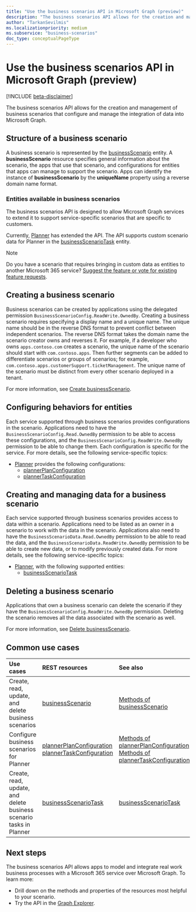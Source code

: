 ```yaml
---
title: "Use the business scenarios API in Microsoft Graph (preview)"
description: "The business scenarios API allows for the creation and management of business scenarios that configure and manage the integration of data into Microsoft Graph."
author: "TarkanSevilmis"
ms.localizationpriority: medium
ms.subservice: "business-scenarios"
doc_type: conceptualPageType
---
```


# Use the business scenarios API in Microsoft Graph (preview)

[!INCLUDE [beta-disclaimer](../../includes/beta-disclaimer.md)]

The business scenarios API allows for the creation and management of business scenarios that configure and manage the integration of data into Microsoft Graph.

## Structure of a business scenario

A business scenario is represented by the [businessScenario](businessscenario.md) entity. A **businessScenario** resource specifies general information about the scenario, the apps that use that scenario, and configurations for entities that apps can manage to support the scenario. Apps can identify the instance of **businessScenario** by the **uniqueName** property using a reverse domain name format.

### Entities available in business scenarios

The business scenarios API is designed to allow Microsoft Graph services to extend it to support service-specific scenarios that are specific to customers.

Currently, [Planner](businessscenario-planner-overview.md) has extended the API. The API supports custom scenario data for Planner in the [businessScenarioTask](businessscenariotask.md) entity.

> [!Note]
> Do you have a scenario that requires bringing in custom data as entities to another Microsoft 365 service? [Suggest the feature or vote for existing feature requests](https://developer.microsoft.com/en-us/graph/support).

## Creating a business scenario

Business scenarios can be created by applications using the delegated permission `BusinessScenarioConfig.ReadWrite.OwnedBy`. Creating a business scenario requires specifying a display name and a unique name. The unique name should be in the reverse DNS format to prevent conflict between independent scenarios. The reverse DNS format takes the domain name the scenario creator owns and reverses it. For example, if a developer who owns `apps.contoso.com` creates a scenario, the unique name of the scenario should start with `com.contoso.apps`. Then further segments can be added to differentiate scenarios or groups of scenarios; for example, `com.contoso.apps.customerSupport.ticketManagement`. The unique name of the scenario must be distinct from every other scenario deployed in a tenant.

For more information, see [Create businessScenario](../api/solutionsroot-post-businessscenarios.md).

## Configuring behaviors for entities

Each service supported through business scenarios provides configurations in the scenario. Applications need to have the `BusinessScenarioConfig.Read.OwnedBy` permission to be able to access these configurations, and the `BusinessScenarioConfig.ReadWrite.OwnedBy` permission to be able to change them. Each configuration is specific for the service. For more details, see the following service-specific topics:

* [Planner](businessscenario-planner-overview.md) provides the following configurations:
  * [plannerPlanConfiguration](plannerplanconfiguration.md)
  * [plannerTaskConfiguration](plannertaskconfiguration.md)

## Creating and managing data for a business scenario

Each service supported through business scenarios provides access to data within a scenario. Applications need to be listed as an owner in a scenario to work with the data in the scenario. Applications also need to have the `BusinessScenarioData.Read.OwnedBy` permission to be able to read the data, and the `BusinessScenarioData.ReadWrite.OwnedBy` permission to be able to create new data, or to modify previously created data. For more details, see the following service-specific topics:

* [Planner](businessscenario-planner-overview.md), with the following supported entities:
  * [businessScenarioTask](businessscenariotask.md)

## Deleting a business scenario

Applications that own a business scenario can delete the scenario if they have the `BusinessScenarioConfig.ReadWrite.OwnedBy` permission. Deleting the scenario removes all the data associated with the scenario as well.

For more information, see [Delete businessScenario](../api/businessscenario-delete.md).

## Common use cases

| Use cases | REST resources | See also |
|:----------|:---------------|:---------|
|Create, read, update, and delete business scenarios|[businessScenario](businessscenario.md)|[Methods of businessScenario](businessscenario.md#methods)|
|Configure business scenarios for Planner| [plannerPlanConfiguration](plannerplanconfiguration.md) [plannerTaskConfiguration](plannertaskconfiguration.md)|[Methods of plannerPlanConfiguration](plannerplanconfiguration.md#methods) [Methods of plannerTaskConfiguration](plannertaskconfiguration.md#methods)|
|Create, read, update, and delete business scenario tasks in Planner| [businessScenarioTask](businessscenariotask.md)| [businessScenarioTask](businessscenariotask.md#methods)|

## Next steps

The business scenarios API allows apps to model and integrate real work business processes with a Microsoft 365 service over Microsoft Graph. To learn more:

* Drill down on the methods and properties of the resources most helpful to your scenario.
* Try the API in the [Graph Explorer](https://developer.microsoft.com/graph/graph-explorer).
